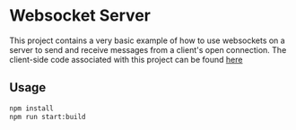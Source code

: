 # Websocket Server

This project contains a very basic example of how to use websockets on a server to send and receive messages from a client's open connection.
The client-side code associated with this project can be found [here](https://github.com/jolafreniere/websocket-client-example/)

## Usage

```sh
npm install
npm run start:build
```
